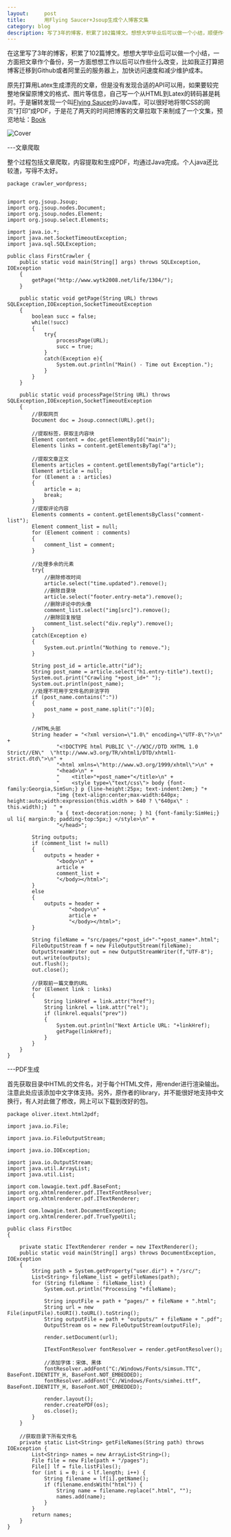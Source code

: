 ```yaml
---
layout:     post
title:      用Flying Saucer+Jsoup生成个人博客文集
category: blog
description: 写了3年的博客，积累了102篇博文。想想大学毕业后可以做一个小结，顺便作一些迁移博客的前期准备。
---
```


在这里写了3年的博客，积累了102篇博文。想想大学毕业后可以做一个小结，一方面把文章作个备份，另一方面想想工作以后可以作些什么改变，比如我正打算把博客迁移到Github或者阿里云的服务器上，加快访问速度和减少维护成本。

原先打算用Latex生成漂亮的文章，但是没有发现合适的API可以用，如果要较完整地保留原博文的格式、图片等信息，自己写一个从HTML到Latex的转码甚是耗时。于是辗转发现一个叫[Flying Saucer](http://code.google.com/p/flying-saucer/)的Java库，可以很好地将带CSS的网页“打印”成PDF，于是花了两天的时间把博客的文章拉取下来制成了一个文集，预览地址：[Book](http://www.wytk2008.net/wordpress/wp-content/uploads/2014/06/Book.pdf)

![Cover](http://www.wytk2008.net/wordpress/wp-content/uploads/2014/06/IMG_0996-1024x768.jpg)

---文章爬取

整个过程包括文章爬取，内容提取和生成PDF，均通过Java完成。个人java还比较渣，写得不太好。

	package crawler_wordpress;


	import org.jsoup.Jsoup;
	import org.jsoup.nodes.Document;
	import org.jsoup.nodes.Element;
	import org.jsoup.select.Elements;

	import java.io.*;
	import java.net.SocketTimeoutException;
	import java.sql.SQLException;

	public class FirstCrawler {
	    public static void main(String[] args) throws SQLException, IOException
	    {
	        getPage("http://www.wytk2008.net/life/1304/");
	    }

	    public static void getPage(String URL) throws SQLException,IOException,SocketTimeoutException
	    {
	        boolean succ = false;
	        while(!succ)
	        {
	            try{
	                processPage(URL);
	                succ = true;
	            }
	            catch(Exception e){
	                System.out.println("Main() - Time out Exception.");
	            }
	        }
	    }

	    public static void processPage(String URL) throws SQLException,IOException,SocketTimeoutException
	    {
	        //获取网页
	        Document doc = Jsoup.connect(URL).get();

	        //提取标签，获取主内容块
	        Element content = doc.getElementById("main");
	        Elements links = content.getElementsByTag("a");

	        //提取文章正文
	        Elements articles = content.getElementsByTag("article");
	        Element article = null;
	        for (Element a : articles)
	        {
	            article = a;
	            break;
	        }
	        //提取评论内容
	        Elements comments = content.getElementsByClass("comment-list");
	        Element comment_list = null;
	        for (Element comment : comments)
	        {
	            comment_list = comment;
	        }

	        //处理多余的元素
	        try{
	            //删除修改时间
	            article.select("time.updated").remove();
	            //删除目录块
	            article.select("footer.entry-meta").remove();
	            //删除评论中的头像
	            comment_list.select("img[src]").remove();
	            //删除回复按钮
	            comment_list.select("div.reply").remove();
	        }
	        catch(Exception e)
	        {
	            System.out.println("Nothing to remove.");
	        }

	        String post_id = article.attr("id");
	        String post_name = article.select("h1.entry-title").text();
	        System.out.print("Crawling "+post_id+" ");
	        System.out.println(post_name);
	        //处理不可用于文件名的非法字符
	        if (post_name.contains(":"))
	        {
	            post_name = post_name.split(":")[0];
	        }

	        //HTML头部
	        String header = "<?xml version=\"1.0\" encoding=\"UTF-8\"?>\n" +
	                "<!DOCTYPE html PUBLIC \"-//W3C//DTD XHTML 1.0 Strict//EN\"  \"http://www.w3.org/TR/xhtml1/DTD/xhtml1-strict.dtd\">\n" +
	                "<html xmlns=\"http://www.w3.org/1999/xhtml\">\n" +
	                "<head>\n" +
	                "    <title>"+post_name+"</title>\n" +
	                "    <style type=\"text/css\"> body {font-family:Georgia,SimSun;} p {line-height:25px; text-indent:2em;} "+
	                "img {text-align:center;max-width:640px; height:auto;width:expression(this.width > 640 ? \"640px\" : this.width);}  " +
	                "a { text-decoration:none; } h1 {font-family:SimHei;} ul li{ margin:0; padding-top:5px;} </style>\n" +
	                "</head>";

	        String outputs;
	        if (comment_list != null)
	        {
	            outputs = header +
	                "<body>\n" +
	                article +
	                comment_list +
	                "</body></html>";
	        }
	        else
	        {
	            outputs = header +
	                    "<body>\n" +
	                    article +
	                    "</body></html>";
	        }

	        String fileName = "src/pages/"+post_id+"-"+post_name+".html";
	        FileOutputStream f = new FileOutputStream(fileName);
	        OutputStreamWriter out = new OutputStreamWriter(f,"UTF-8");
	        out.write(outputs);
	        out.flush();
	        out.close();

	        //获取前一篇文章的URL
	        for (Element link : links)
	        {
	            String linkHref = link.attr("href");
	            String linkrel = link.attr("rel");
	            if (linkrel.equals("prev"))
	            {
	                System.out.println("Next Article URL: "+linkHref);
	                getPage(linkHref);
	            }
	        }
	    }
	}

---PDF生成

首先获取目录中HTML的文件名，对于每个HTML文件，用render进行渲染输出。注意此处应该添加中文字体支持。另外，原作者的library，并不能很好地支持中文换行，有人对此做了修改，网上可以下载到改好的包。

	package oliver.itext.html2pdf;
	
	import java.io.File;
	
	import java.io.FileOutputStream;
	
	import java.io.IOException;
	
	import java.io.OutputStream;
	import java.util.ArrayList;
	import java.util.List;
	
	import com.lowagie.text.pdf.BaseFont;
	import org.xhtmlrenderer.pdf.ITextFontResolver;
	import org.xhtmlrenderer.pdf.ITextRenderer;
	
	import com.lowagie.text.DocumentException;
	import org.xhtmlrenderer.pdf.TrueTypeUtil;
	
	public class FirstDoc
	{
	
	    private static ITextRenderer render = new ITextRenderer();
	    public static void main(String[] args) throws DocumentException, IOException
	    {
	        String path = System.getProperty("user.dir") + "/src/";
	        List<String> fileName_list = getFileNames(path);
	        for (String fileName : fileName_list) {
	            System.out.println("Processing "+fileName);
	
	            String inputFile = path + "pages/" + fileName + ".html";
	            String url = new File(inputFile).toURI().toURL().toString();
	            String outputFile = path + "outputs/" + fileName + ".pdf";
	            OutputStream os = new FileOutputStream(outputFile);
	
	            render.setDocument(url);
	
	            ITextFontResolver fontResolver = render.getFontResolver();
	
	            //添加字体：宋体、黑体
	            fontResolver.addFont("C:/Windows/Fonts/simsun.TTC", BaseFont.IDENTITY_H, BaseFont.NOT_EMBEDDED);
	            fontResolver.addFont("C:/Windows/Fonts/simhei.ttf", BaseFont.IDENTITY_H, BaseFont.NOT_EMBEDDED);
	
	            render.layout();
	            render.createPDF(os);
	            os.close();
	        }
	    }
	
	    //获取目录下所有文件名
	    private static List<String> getFileNames(String path) throws IOException {
	        List<String> names = new ArrayList<String>();
	        File file = new File(path + "/pages");
	        File[] lf = file.listFiles();
	        for (int i = 0; i < lf.length; i++) {
	            String filename = lf[i].getName();
	            if (filename.endsWith("html")) {
	                String name = filename.replace(".html", "");
	                names.add(name);
	            }
	        }
	        return names;
	    }
	}
